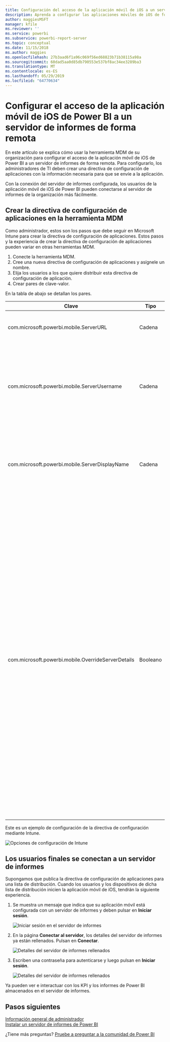```yaml
---
title: Configuración del acceso de la aplicación móvil de iOS a un servidor de informes de forma remota
description: Aprenda a configurar las aplicaciones móviles de iOS de forma remota para el servidor de informes.
author: maggiesMSFT
manager: kfile
ms.reviewer: ''
ms.service: powerbi
ms.subservice: powerbi-report-server
ms.topic: conceptual
ms.date: 11/15/2018
ms.author: maggies
ms.openlocfilehash: 27b3aad6f1a96c069f56ed68823b71b38115a98a
ms.sourcegitcommit: 60dad5aa0d85db790553e537bf8ac34ee3289ba3
ms.translationtype: MT
ms.contentlocale: es-ES
ms.lasthandoff: 05/29/2019
ms.locfileid: "64770634"
---
```

# <a name="configure-power-bi-ios-mobile-app-access-to-a-report-server-remotely"></a>Configurar el acceso de la aplicación móvil de iOS de Power BI a un servidor de informes de forma remota

En este artículo se explica cómo usar la herramienta MDM de su organización para configurar el acceso de la aplicación móvil de iOS de Power BI a un servidor de informes de forma remota. Para configurarlo, los administradores de TI deben crear una directiva de configuración de aplicaciones con la información necesaria para que se envíe a la aplicación. 

 Con la conexión del servidor de informes configurada, los usuarios de la aplicación móvil de iOS de Power BI pueden conectarse al servidor de informes de la organización más fácilmente. 

## <a name="create-the-app-configuration-policy-in-mdm-tool"></a>Crear la directiva de configuración de aplicaciones en la herramienta MDM 

Como administrador, estos son los pasos que debe seguir en Microsoft Intune para crear la directiva de configuración de aplicaciones. Estos pasos y la experiencia de crear la directiva de configuración de aplicaciones pueden variar en otras herramientas MDM. 

1. Conecte la herramienta MDM. 
2. Cree una nueva directiva de configuración de aplicaciones y asígnele un nombre. 
3. Elija los usuarios a los que quiere distribuir esta directiva de configuración de aplicación. 
4. Crear pares de clave-valor. 

En la tabla de abajo se detallan los pares.

|Clave  |Tipo  |Descripción  |
|---------|---------|---------|
| com.microsoft.powerbi.mobile.ServerURL | Cadena | URL del servidor de informes <br> Debe empezar por http/https |
| com.microsoft.powerbi.mobile.ServerUsername | Cadena | (opcional) <br> El nombre de usuario que se usará para conectar el servidor. <br> Si no existe, la aplicación pide al usuario que escriba el nombre de usuario para la conexión.| 
| com.microsoft.powerbi.mobile.ServerDisplayName | Cadena | (opcional) <br> El valor predeterminado es “Servidor de informes” <br> Nombre descriptivo que se usa en la aplicación para representar el servidor | 
| com.microsoft.powerbi.mobile.OverrideServerDetails | Booleano | El valor predeterminado es True <br>Si se establece en "true", invalida cualquier definición de servidor de informes que ya esté disponible en el dispositivo móvil. Los servidores existentes ya configurados se eliminan. <br> Al establecer Reemplazar en True también se evita que el usuario quite esa configuración. <br> Si se establece en “False”, se agregan los valores insertados, dejando cualquier configuración existente. <br> Si la misma dirección URL del servidor ya está configurada en la aplicación móvil, esta deja dicha configuración tal cual. La aplicación no pide al usuario que vuelva a autenticarse para el mismo servidor. |

Este es un ejemplo de configuración de la directiva de configuración mediante Intune.

![Opciones de configuración de Intune](media/configure-powerbi-mobile-apps-remote/power-bi-ios-remote-configuration-settings.png)

## <a name="end-users-connecting-to-a-report-server"></a>Los usuarios finales se conectan a un servidor de informes

 Supongamos que publica la directiva de configuración de aplicaciones para una lista de distribución. Cuando los usuarios y los dispositivos de dicha lista de distribución inicien la aplicación móvil de iOS, tendrán la siguiente experiencia. 

1. Se muestra un mensaje que indica que su aplicación móvil está configurada con un servidor de informes y deben pulsar en **Iniciar sesión**.

    ![Iniciar sesión en el servidor de informes](media/configure-powerbi-mobile-apps-remote/power-bi-config-server-sign-in.png)

2.  En la página **Conectar al servidor**, los detalles del servidor de informes ya están rellenados. Pulsan en **Conectar**.

    ![Detalles del servidor de informes rellenados](media/configure-powerbi-mobile-apps-remote/power-bi-ios-remote-configure-connect-server.png)

3. Escriben una contraseña para autenticarse y luego pulsan en **Iniciar sesión**. 

    ![Detalles del servidor de informes rellenados](media/configure-powerbi-mobile-apps-remote/power-bi-config-server-address.png)

Ya pueden ver e interactuar con los KPI y los informes de Power BI almacenados en el servidor de informes.

## <a name="next-steps"></a>Pasos siguientes
[Información general de administrador](admin-handbook-overview.md)  
[Instalar un servidor de informes de Power BI](install-report-server.md)  

¿Tiene más preguntas? [Pruebe a preguntar a la comunidad de Power BI](https://community.powerbi.com/)

